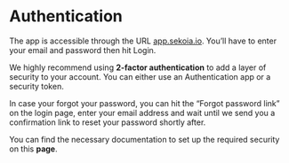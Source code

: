 # Authentication
The app is accessible through the URL [app.sekoia.io](http://app.sekoia.io). You’ll have to enter your email and password then hit Login.

We highly recommend using **2-factor authentication** to add a layer of security to your account. You can either use an Authentication app or a security token.

In case your forgot your password, you can hit the “Forgot password link” on the login page, enter your email address and wait until we send you a confirmation link to reset your password shortly after.

You can find the necessary documentation to set up the required security on this **page**.
